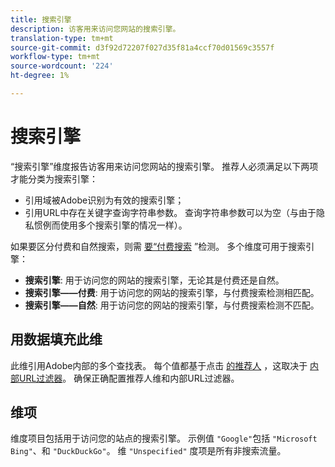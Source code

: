 ```yaml
---
title: 搜索引擎
description: 访客用来访问您网站的搜索引擎。
translation-type: tm+mt
source-git-commit: d3f92d72207f027d35f81a4ccf70d01569c3557f
workflow-type: tm+mt
source-wordcount: '224'
ht-degree: 1%

---
```



# 搜索引擎

“搜索引擎”维度报告访客用来访问您网站的搜索引擎。 推荐人必须满足以下两项才能分类为搜索引擎：

* 引用域被Adobe识别为有效的搜索引擎；
* 引用URL中存在关键字查询字符串参数。 查询字符串参数可以为空（与由于隐私惯例而使用多个搜索引擎的情况一样）。

如果要区分付费和自然搜索，则需 [要“付费搜索](/help/admin/admin/paid-search-detection/paid-search-detection.md) ”检测。 多个维度可用于搜索引擎：

* **搜索引擎**: 用于访问您的网站的搜索引擎，无论其是付费还是自然。
* **搜索引擎——付费**: 用于访问您的网站的搜索引擎，与付费搜索检测相匹配。
* **搜索引擎——自然**: 用于访问您的网站的搜索引擎，与付费搜索检测不匹配。

## 用数据填充此维

此维引用Adobe内部的多个查找表。 每个值都基于点击 [的推荐人](referrer.md) ，这取决于 [内部URL过滤器](/help/admin/admin/internal-url-filter-admin.md)。 确保正确配置推荐人维和内部URL过滤器。

## 维项

维度项目包括用于访问您的站点的搜索引擎。 示例值 `"Google"`包括 `"Microsoft Bing"`、和 `"DuckDuckGo"`。 维 `"Unspecified"` 度项是所有非搜索流量。
